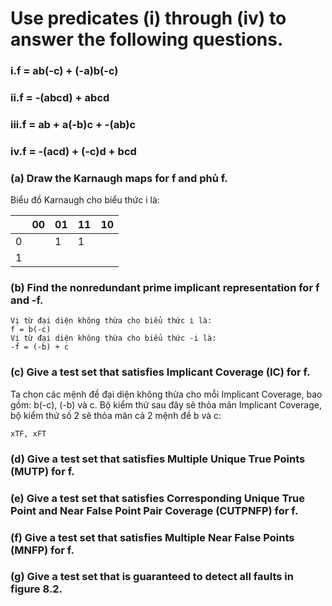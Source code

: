 # Use predicates (i) through (iv) to answer the following questions.
### i.f = ab(-c) + (-a)b(-c)
### ii.f = -(abcd) + abcd
### iii.f = ab + a(-b)c + -(ab)c
### iv.f = -(acd) + (-c)d + bcd

### (a) Draw the Karnaugh maps for f and phủ f.
Biểu đồ Karnaugh cho biểu thức i là:

|   | 00 | 01 | 11 | 10 |
|---|----|----|----|----|
| 0 |    | 1  | 1  |    |
| 1 |    |    |    |    |
### (b) Find the nonredundant prime implicant representation for f and -f.
```
Vị từ đại diện không thừa cho biểu thức i là: 
f = b(-c)
Vị từ đại diện không thừa cho biểu thức -i là: 
-f = (-b) + c
```
### (c) Give a test set that satisfies Implicant Coverage (IC) for f.

Ta chọn các mệnh đề đại diện không thừa cho mỗi Implicant Coverage, bao gồm: b(-c), (-b) và c. Bộ kiểm thử sau đây sẽ thỏa mãn Implicant Coverage, bộ kiểm thử số 2 sẽ thỏa mãn cả 2 mệnh đề b và c:
```
xTF, xFT
```

### (d) Give a test set that satisfies Multiple Unique True Points (MUTP) for f.

### (e) Give a test set that satisfies Corresponding Unique True Point and Near False Point Pair Coverage (CUTPNFP) for f.

### (f) Give a test set that satisfies Multiple Near False Points (MNFP) for f.

### (g) Give a test set that is guaranteed to detect all faults in figure 8.2.
